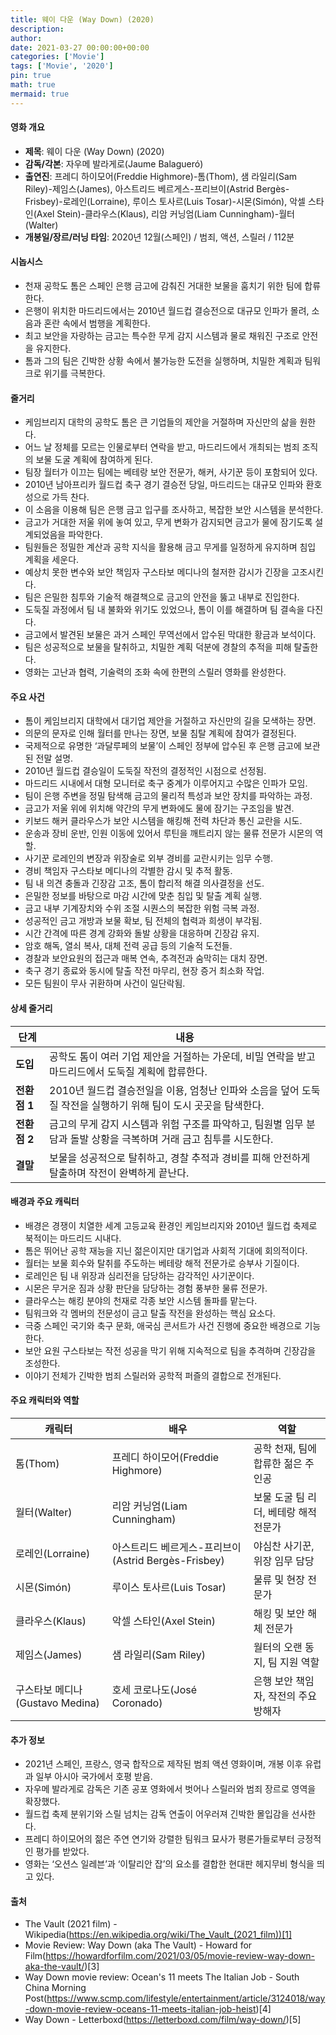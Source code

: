 ```yaml
---
title: 웨이 다운 (Way Down) (2020)
description: 
author: 
date: 2021-03-27 00:00:00+00:00
categories: ['Movie']
tags: ['Movie', '2020']
pin: true
math: true
mermaid: true
---
```

#### 영화 개요

- **제목**: 웨이 다운 (Way Down) (2020)  
- **감독/각본**: 자우메 발라게로(Jaume Balagueró)  
- **출연진**: 프레디 하이모어(Freddie Highmore)-톰(Thom), 샘 라일리(Sam Riley)-제임스(James), 아스트리드 베르게스-프리브이(Astrid Bergès-Frisbey)-로레인(Lorraine), 루이스 토사르(Luis Tosar)-시몬(Simón), 악셀 스타인(Axel Stein)-클라우스(Klaus), 리암 커닝엄(Liam Cunningham)-월터(Walter)  
- **개봉일/장르/러닝 타임**: 2020년 12월(스페인) / 범죄, 액션, 스릴러 / 112분  

#### 시놉시스

- 천재 공학도 톰은 스페인 은행 금고에 감춰진 거대한 보물을 훔치기 위한 팀에 합류한다.  
- 은행이 위치한 마드리드에서는 2010년 월드컵 결승전으로 대규모 인파가 몰려, 소음과 혼란 속에서 범행을 계획한다.  
- 최고 보안을 자랑하는 금고는 특수한 무게 감지 시스템과 물로 채워진 구조로 안전을 유지한다.  
- 톰과 그의 팀은 긴박한 상황 속에서 불가능한 도전을 실행하며, 치밀한 계획과 팀워크로 위기를 극복한다.  

#### 줄거리

- 케임브리지 대학의 공학도 톰은 큰 기업들의 제안을 거절하며 자신만의 삶을 원한다.  
- 어느 날 정체를 모르는 인물로부터 연락을 받고, 마드리드에서 개최되는 범죄 조직의 보물 도굴 계획에 참여하게 된다.  
- 팀장 월터가 이끄는 팀에는 베테랑 보안 전문가, 해커, 사기꾼 등이 포함되어 있다.  
- 2010년 남아프리카 월드컵 축구 경기 결승전 당일, 마드리드는 대규모 인파와 환호성으로 가득 찬다.  
- 이 소음을 이용해 팀은 은행 금고 입구를 조사하고, 복잡한 보안 시스템을 분석한다.  
- 금고가 거대한 저울 위에 놓여 있고, 무게 변화가 감지되면 금고가 물에 잠기도록 설계되었음을 파악한다.  
- 팀원들은 정밀한 계산과 공학 지식을 활용해 금고 무게를 일정하게 유지하며 침입 계획을 세운다.  
- 예상치 못한 변수와 보안 책임자 구스타보 메디나의 철저한 감시가 긴장을 고조시킨다.  
- 팀은 은밀한 침투와 기술적 해결책으로 금고의 안전을 뚫고 내부로 진입한다.  
- 도둑질 과정에서 팀 내 불화와 위기도 있었으나, 톰이 이를 해결하며 팀 결속을 다진다.  
- 금고에서 발견된 보물은 과거 스페인 무역선에서 압수된 막대한 황금과 보석이다.  
- 팀은 성공적으로 보물을 탈취하고, 치밀한 계획 덕분에 경찰의 추적을 피해 탈출한다.  
- 영화는 고난과 협력, 기술력의 조화 속에 한편의 스릴러 영화를 완성한다.  

#### 주요 사건

- 톰이 케임브리지 대학에서 대기업 제안을 거절하고 자신만의 길을 모색하는 장면.  
- 의문의 문자로 인해 월터를 만나는 장면, 보물 침탈 계획에 참여가 결정된다.  
- 국제적으로 유명한 ‘과달루페의 보물’이 스페인 정부에 압수된 후 은행 금고에 보관된 전말 설명.  
- 2010년 월드컵 결승일이 도둑질 작전의 결정적인 시점으로 선정됨.  
- 마드리드 시내에서 대형 모니터로 축구 중계가 이루어지고 수많은 인파가 모임.  
- 팀이 은행 주변을 정밀 탐색해 금고의 물리적 특성과 보안 장치를 파악하는 과정.  
- 금고가 저울 위에 위치해 약간의 무게 변화에도 물에 잠기는 구조임을 발견.  
- 키보드 해커 클라우스가 보안 시스템을 해킹해 전력 차단과 통신 교란을 시도.  
- 운송과 장비 운반, 인원 이동에 있어서 루틴을 깨트리지 않는 물류 전문가 시몬의 역할.  
- 사기꾼 로레인의 변장과 위장술로 외부 경비를 교란시키는 임무 수행.  
- 경비 책임자 구스타보 메디나의 각별한 감시 및 추적 활동.  
- 팀 내 의견 충돌과 긴장감 고조, 톰이 합리적 해결 의사결정을 선도.  
- 은밀한 정보를 바탕으로 마감 시간에 맞춘 침입 및 탈출 계획 실행.  
- 금고 내부 기계장치와 수위 조절 시퀀스의 복잡한 위험 극복 과정.  
- 성공적인 금고 개방과 보물 확보, 팀 전체의 협력과 희생이 부각됨.  
- 시간 간격에 따른 경계 강화와 돌발 상황을 대응하며 긴장감 유지.  
- 암호 해독, 열쇠 복사, 대체 전력 공급 등의 기술적 도전들.  
- 경찰과 보안요원의 접근과 매복 연속, 추격전과 숨막히는 대치 장면.  
- 축구 경기 종료와 동시에 탈출 작전 마무리, 현장 증거 최소화 작업.  
- 모든 팀원이 무사 귀환하며 사건이 일단락됨.  

#### 상세 줄거리

| **단계**   | **내용**                                                                                               |
|------------|--------------------------------------------------------------------------------------------------------|
| **도입**   | 공학도 톰이 여러 기업 제안을 거절하는 가운데, 비밀 연락을 받고 마드리드에서 도둑질 계획에 합류한다.       |
| **전환점 1** | 2010년 월드컵 결승전일을 이용, 엄청난 인파와 소음을 덮어 도둑질 작전을 실행하기 위해 팀이 도시 곳곳을 탐색한다. |
| **전환점 2** | 금고의 무게 감지 시스템과 위험 구조를 파악하고, 팀원별 임무 분담과 돌발 상황을 극복하며 거래 금고 침투를 시도한다.  |
| **결말**   | 보물을 성공적으로 탈취하고, 경찰 추적과 경비를 피해 안전하게 탈출하며 작전이 완벽하게 끝난다.             |

#### 배경과 주요 캐릭터

- 배경은 경쟁이 치열한 세계 고등교육 환경인 케임브리지와 2010년 월드컵 축제로 북적이는 마드리드 시내다.  
- 톰은 뛰어난 공학 재능을 지닌 젊은이지만 대기업과 사회적 기대에 회의적이다.  
- 월터는 보물 회수와 탈취를 주도하는 베테랑 해적 전문가로 승부사 기질이다.  
- 로레인은 팀 내 위장과 심리전을 담당하는 감각적인 사기꾼이다.  
- 시몬은 무거운 짐과 상황 판단을 담당하는 경험 풍부한 물류 전문가.  
- 클라우스는 해킹 분야의 천재로 각종 보안 시스템 돌파를 맡는다.  
- 팀워크와 각 멤버의 전문성이 금고 탈출 작전을 완성하는 핵심 요소다.  
- 극중 스페인 국기와 축구 문화, 애국심 콘서트가 사건 진행에 중요한 배경으로 기능한다.  
- 보안 요원 구스타보는 작전 성공을 막기 위해 지속적으로 팀을 추격하며 긴장감을 조성한다.  
- 이야기 전체가 긴박한 범죄 스릴러와 공학적 퍼즐의 결합으로 전개된다.  

#### 주요 캐릭터와 역할

| **캐릭터** | **배우**             | **역할**                                |
|------------|----------------------|---------------------------------------|
| 톰(Thom)    | 프레디 하이모어(Freddie Highmore)          | 공학 천재, 팀에 합류한 젊은 주인공                  |
| 월터(Walter) | 리암 커닝엄(Liam Cunningham)               | 보물 도굴 팀 리더, 베테랑 해적 전문가                |
| 로레인(Lorraine) | 아스트리드 베르게스-프리브이(Astrid Bergès-Frisbey) | 야심찬 사기꾼, 위장 임무 담당                         |
| 시몬(Simón) | 루이스 토사르(Luis Tosar)                   | 물류 및 현장 전문가                              |
| 클라우스(Klaus) | 악셀 스타인(Axel Stein)                      | 해킹 및 보안 해체 전문가                            |
| 제임스(James) | 샘 라일리(Sam Riley)                         | 월터의 오랜 동지, 팀 지원 역할                      |
| 구스타보 메디나(Gustavo Medina) | 호세 코로나도(José Coronado)                | 은행 보안 책임자, 작전의 주요 방해자                 |

#### 추가 정보

- 2021년 스페인, 프랑스, 영국 합작으로 제작된 범죄 액션 영화이며, 개봉 이후 유럽과 일부 아시아 국가에서 호평 받음.  
- 자우메 발라게로 감독은 기존 공포 영화에서 벗어나 스릴러와 범죄 장르로 영역을 확장했다.  
- 월드컵 축제 분위기와 스릴 넘치는 감독 연출이 어우러져 긴박한 몰입감을 선사한다.  
- 프레디 하이모어의 젊은 주연 연기와 강렬한 팀워크 묘사가 평론가들로부터 긍정적인 평가를 받았다.  
- 영화는 ‘오션스 일레븐’과 ‘이탈리안 잡’의 요소를 결합한 현대판 헤지무비 형식을 띄고 있다.  

#### 출처

- The Vault (2021 film) - Wikipedia(https://en.wikipedia.org/wiki/The_Vault_(2021_film))[1]  
- Movie Review: Way Down (aka The Vault) - Howard for Film(https://howardforfilm.com/2021/03/05/movie-review-way-down-aka-the-vault/)[3]  
- Way Down movie review: Ocean's 11 meets The Italian Job - South China Morning Post(https://www.scmp.com/lifestyle/entertainment/article/3124018/way-down-movie-review-oceans-11-meets-italian-job-heist)[4]  
- Way Down - Letterboxd(https://letterboxd.com/film/way-down/)[5]
